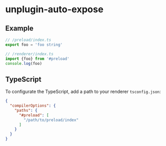 # unplugin-auto-expose

## Example
```ts
// /preload/index.ts
export foo = 'foo string'
```
```ts
// /renderer/index.ts
import {foo} from '#preload'
console.log(foo)
```

## TypeScript
To configurate the TypeScript, add a path to your renderer `tsconfig.json`:
```json
{
  "compilerOptions": {
    "paths": {
      "#preload": [
        "/path/to/preload/index"
      ]
    }
  }
}

```
